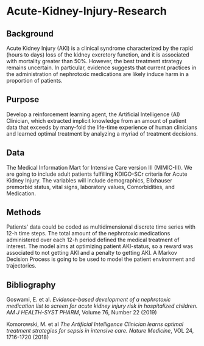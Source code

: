 # Acute-Kidney-Injury-Research

## Background
Acute Kidney Injury (AKI) is a clinical syndrome characterized by the rapid (hours to days) loss of the kidney excretory function, and it is associated with mortality greater than 50%. However, the best treatment strategy remains uncertain. In particular, evidence suggests that current practices in the administration of nephrotoxic medications are likely induce harm in a proportion of patients. 

## Purpose
Develop a reinforcement learning agent, the Artificial Intelligence (AI) Clinician, which extracted implicit knowledge from an amount of patient data that exceeds by many-fold the life-time experience of human clinicians and learned optimal treatment by analyzing a myriad of treatment decisions.

## Data
The Medical Information Mart for Intensive Care version III (MIMIC-III). We are going to include adult patients fulfilling KDIGO-SCr criteria for Acute Kidney Injury. The variables will include demographics, Elixhauser premorbid status, vital signs, laboratory values, Comorbidities, and Medication.

## Methods
Patients' data could be coded as multidimensional discrete time series with 12-h time steps. The total amount of the nephrotoxic medications administered over each 12-h period defined the medical treatment of interest. The model aims at optimizing patient AKI-status, so a reward was associated to not getting AKI and a penalty to getting AKI. A Markov Decision Process is going to be used to model the patient environment and trajectories.

## Bibliography
Goswami, E. et al. *Evidence-based development of a nephrotoxic medication list to screen for acute kidney injury risk in hospitalized children. AM J HEALTH-SYST PHARM*, Volume 76, Number 22 (2019)

Komorowski, M. et al *The Artificial Intelligence Clinician learns optimal treatment strategies for sepsis in intensive care. Nature Medicine*, VOL 24, 1716-1720 (2018)
